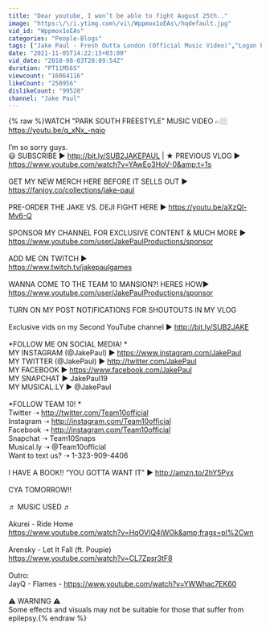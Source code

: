 ```yaml
---
title: "Dear youtube, I won’t be able to fight August 25th.."
image: "https:\/\/i.ytimg.com\/vi\/Wppmox1oEAs\/hqdefault.jpg"
vid_id: "Wppmox1oEAs"
categories: "People-Blogs"
tags: ["Jake Paul - Fresh Outta London (Official Music Video)","Logan Paul Vlogs","Jake Paul - Every Day Bro"]
date: "2021-11-05T14:22:15+03:00"
vid_date: "2018-08-03T20:09:54Z"
duration: "PT11M56S"
viewcount: "16064116"
likeCount: "250956"
dislikeCount: "99528"
channel: "Jake Paul"
---
```

{% raw %}WATCH &quot;PARK SOUTH FREESTYLE&quot; MUSIC VIDEO 👉🏼 <a rel="nofollow" target="blank" href="https://youtu.be/q_xNx_-nqio">https://youtu.be/q_xNx_-nqio</a><br /><br />I’m so sorry guys.<br />😃 SUBSCRIBE ► <a rel="nofollow" target="blank" href="http://bit.ly/SUB2JAKEPAUL">http://bit.ly/SUB2JAKEPAUL</a> | ★ PREVIOUS VLOG ► <a rel="nofollow" target="blank" href="https://www.youtube.com/watch?v=YAwEo3HoV-0&amp;t=1s">https://www.youtube.com/watch?v=YAwEo3HoV-0&amp;t=1s</a><br /><br />GET MY NEW MERCH HERE BEFORE IT SELLS OUT ►<br /><a rel="nofollow" target="blank" href="https://fanjoy.co/collections/jake-paul">https://fanjoy.co/collections/jake-paul</a><br /><br />PRE-ORDER THE JAKE VS. DEJI FIGHT HERE ► <a rel="nofollow" target="blank" href="https://youtu.be/aXzQl-Mv6-Q">https://youtu.be/aXzQl-Mv6-Q</a><br /><br />SPONSOR MY CHANNEL FOR EXCLUSIVE CONTENT &amp; MUCH MORE ►<br /><a rel="nofollow" target="blank" href="https://www.youtube.com/user/JakePaulProductions/sponsor">https://www.youtube.com/user/JakePaulProductions/sponsor</a><br /><br />ADD ME ON TWITCH ►<br /><a rel="nofollow" target="blank" href="https://www.twitch.tv/jakepaulgames">https://www.twitch.tv/jakepaulgames</a><br /><br />WANNA COME TO THE TEAM 10 MANSION?! HERES HOW►<br /><a rel="nofollow" target="blank" href="https://www.youtube.com/user/JakePaulProductions/sponsor">https://www.youtube.com/user/JakePaulProductions/sponsor</a><br /><br />TURN ON MY POST NOTIFICATIONS FOR SHOUTOUTS IN MY VLOG<br /><br />Exclusive vids on my Second YouTube channel ► <a rel="nofollow" target="blank" href="http://bit.ly/SUB2JAKE">http://bit.ly/SUB2JAKE</a><br /><br />*FOLLOW ME ON SOCIAL MEDIA! *<br />MY INSTAGRAM (@JakePaul) ► <a rel="nofollow" target="blank" href="https://www.instagram.com/JakePaul">https://www.instagram.com/JakePaul</a> <br />MY TWITTER (@JakePaul) ► <a rel="nofollow" target="blank" href="http://twitter.com/JakePaul">http://twitter.com/JakePaul</a> <br />MY FACEBOOK ► <a rel="nofollow" target="blank" href="https://www.facebook.com/JakePaul">https://www.facebook.com/JakePaul</a> <br />MY SNAPCHAT ► JakePaul19 <br />MY MUSICAL.LY ► @JakePaul<br /><br />*FOLLOW TEAM 10! *<br />Twitter ➝ <a rel="nofollow" target="blank" href="http://twitter.com/Team10official">http://twitter.com/Team10official</a> <br />Instagram ➝ <a rel="nofollow" target="blank" href="http://instagram.com/Team10official">http://instagram.com/Team10official</a> <br />Facebook ➝ <a rel="nofollow" target="blank" href="http://instagram.com/Team10official">http://instagram.com/Team10official</a> <br />Snapchat ➝ Team10Snaps<br />Musical.ly ➝ @Team10official<br />Want to text us?  ➝ 1-323-909-4406<br /><br />I HAVE A BOOK!! “YOU GOTTA WANT IT&quot; ► <a rel="nofollow" target="blank" href="http://amzn.to/2hY5Pyx">http://amzn.to/2hY5Pyx</a><br /><br />CYA TOMORROW!!<br /><br />♬ MUSIC USED ♬<br /><br />Akurei - Ride Home<br /><a rel="nofollow" target="blank" href="https://www.youtube.com/watch?v=HqOVIQ4jWOk&amp;frags=pl%2Cwn">https://www.youtube.com/watch?v=HqOVIQ4jWOk&amp;frags=pl%2Cwn</a><br /><br />Arensky - Let It Fall (ft. Poupie)<br /><a rel="nofollow" target="blank" href="https://www.youtube.com/watch?v=CL7Zpsr3tF8">https://www.youtube.com/watch?v=CL7Zpsr3tF8</a><br /><br />Outro:<br />JayQ - Flames - <a rel="nofollow" target="blank" href="https://www.youtube.com/watch?v=YWWhac7EK60">https://www.youtube.com/watch?v=YWWhac7EK60</a><br /><br />⚠ WARNING ⚠<br />Some effects and visuals may not be suitable for those that suffer from epilepsy.{% endraw %}
